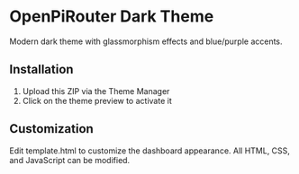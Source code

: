 # OpenPiRouter Dark Theme

Modern dark theme with glassmorphism effects and blue/purple accents.

## Installation
1. Upload this ZIP via the Theme Manager
2. Click on the theme preview to activate it

## Customization
Edit template.html to customize the dashboard appearance.
All HTML, CSS, and JavaScript can be modified.

